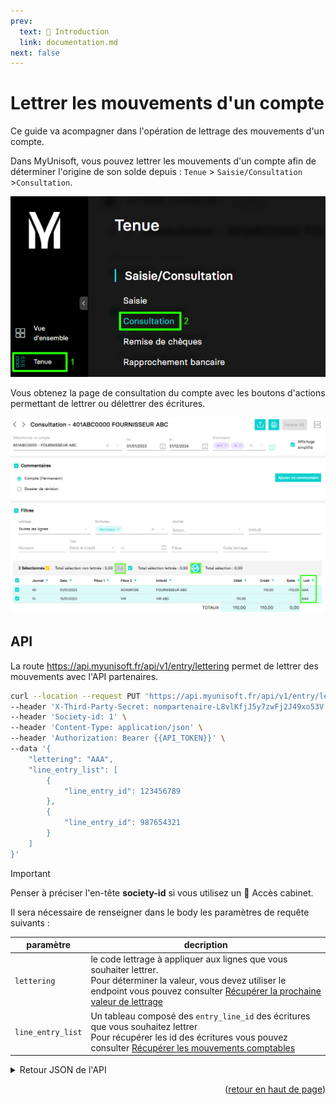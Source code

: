 ```yaml
---
prev:
  text: 🐤 Introduction
  link: documentation.md
next: false
---
```


# Lettrer les mouvements d'un compte

Ce guide va acompagner dans l'opération de lettrage des mouvements d'un compte.

Dans MyUnisoft, vous pouvez lettrer les mouvements d'un compte afin de déterminer l'origine de son solde depuis : `Tenue` > `Saisie/Consultation` >`Consultation`.

![](../../../images/tenue_consultation_menu.png)

Vous obtenez la page de consultation du compte avec les boutons d'actions permettant de lettrer ou délettrer des écritures.

![](../../../images/consultation_lettrage.png)

## API

La route https://api.myunisoft.fr/api/v1/entry/lettering permet de lettrer des mouvements avec l'API partenaires.

```bash
curl --location --request PUT 'https://api.myunisoft.fr/api/v1/entry/lettering' \
--header 'X-Third-Party-Secret: nompartenaire-L8vlKfjJ5y7zwFj2J49xo53V' \
--header 'Society-id: 1' \
--header 'Content-Type: application/json' \
--header 'Authorization: Bearer {{API_TOKEN}}' \
--data '{
    "lettering": "AAA",
    "line_entry_list": [
        {
            "line_entry_id": 123456789
        },
        {
            "line_entry_id": 987654321
        }
    ]
}'
```

> [!IMPORTANT]
> Penser à préciser l'en-tête **society-id** si vous utilisez un 🔹 Accès cabinet.

Il sera nécessaire de renseigner dans le body les paramètres de requête suivants :

| paramètre | decription |
| --- | --- |
| `lettering` | le code lettrage à appliquer aux lignes que vous souhaiter lettrer.<br> Pour déterminer la valeur, vous devez utiliser le endpoint  vous pouvez consulter [Récupérer la prochaine valeur de lettrage](./next_lettering_value.md) |
| `line_entry_list` | Un tableau composé des `entry_line_id` des écritures que vous souhaitez lettrer<br> Pour récupérer les id des écritures vous pouvez consulter [Récupérer les mouvements comptables](../../../MAD/api/movements.md) |

<details class="details custom-block"><summary>Retour JSON de l'API</summary>

```json
{
    "code": "Success",
    "message": ""
}
```

</details>

<p align="right">(<a href="#readme-top">retour en haut de page</a>)</p>
